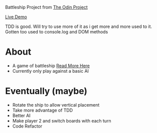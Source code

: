 Battleship Project from [The Odin Project](https://www.theodinproject.com/lessons/node-path-javascript-battleship)

[Live Demo](https://remiferiaa.github.io/battleship/)

TDD is good. Will try to use more of it as i get more and more used to it. 
Gotten too used to console.log and DOM methods

# About
- A game of battleship [Read More Here](https://en.wikipedia.org/wiki/Battleship_(game))
- Currently only play against a basic AI


# Eventually (maybe)
- Rotate the ship to allow vertical placement
- Take more advantage of TDD
- Better AI 
- Make player 2 and switch boards with each turn
- Code Refactor